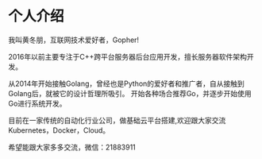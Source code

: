 # 个人介绍

我叫黄冬朋，互联网技术爱好者，Gopher!

2016年以前主要专注于C++跨平台服务器后台应用开发，擅长服务器软件架构开发。

从2014年开始接触Golang，曾经也是Python的爱好者和推广者，自从接触到Golang后，就被它的设计哲理所吸引。 开始各种场合推荐Go，并逐步开始使用Go进行系统开发。

目前在一家传统的自动化行业公司，做基础云平台搭建,欢迎跟大家交流Kubernetes，Docker，Cloud。

希望能跟大家多多交流，微信：21883911